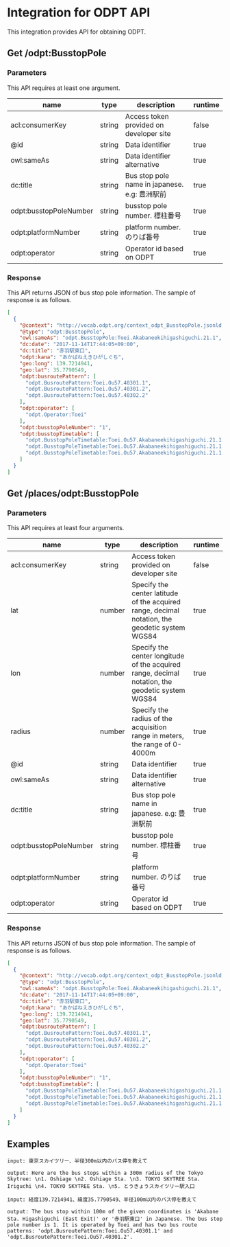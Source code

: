 # Integration for ODPT API
This integration provides API for obtaining ODPT.

## Get /odpt:BusstopPole
### Parameters
This API requires at least one argument.

| name | type | description | runtime |
| --- | --- | --- | --- |
| acl:consumerKey | string | Access token provided on developer site | false |
| @id | string | Data identifier | true |
| owl:sameAs | string | Data identifier alternative | true |
| dc:title | string | Bus stop pole name in japanese. e.g: 豊洲駅前 | true |
| odpt:busstopPoleNumber | string | busstop pole number. 標柱番号 | true |
| odpt:platformNumber | string | platform number. のりば番号 | true |
| odpt:operator | string | Operator id based on ODPT | true |

### Response
This API returns JSON of bus stop pole information.
The sample of response is as follows.
```JSON
[
  {
    "@context": "http://vocab.odpt.org/context_odpt_BusstopPole.jsonld,",
    "@type": "odpt:BusstopPole",
    "owl:sameAs": "odpt.BusstopPole:Toei.Akabaneekihigashiguchi.21.1",
    "dc:date": "2017-11-14T17:44:05+09:00",
    "dc:title": "赤羽駅東口",
    "odpt:kana": "あかばねえきひがしぐち",
    "geo:long": 139.7214941,
    "geo:lat": 35.7790549,
    "odpt:busroutePattern": [
      "odpt.BusroutePattern:Toei.Ou57.40301.1",
      "odpt.BusroutePattern:Toei.Ou57.40301.2",
      "odpt.BusroutePattern:Toei.Ou57.40302.2"
    ],
    "odpt:operator": [
      "odpt.Operator:Toei"
    ],
    "odpt:busstopPoleNumber": "1",
    "odpt:busstopTimetable": [
      "odpt.BusstopPoleTimetable:Toei.Ou57.Akabaneekihigashiguchi.21.1.Toshimagochoumedanchi.Holiday",
      "odpt.BusstopPoleTimetable:Toei.Ou57.Akabaneekihigashiguchi.21.1.Toshimagochoumedanchi.Saturday",
      "odpt.BusstopPoleTimetable:Toei.Ou57.Akabaneekihigashiguchi.21.1.Toshimagochoumedanchi.Weekday"
    ]
  }
]
```


## Get /places/odpt:BusstopPole
### Parameters
This API requires at least four arguments.

| name | type | description | runtime |
| --- | --- | --- | --- |
| acl:consumerKey | string | Access token provided on developer site | false |
| lat | number | Specify the center latitude of the acquired range, decimal notation, the geodetic system WGS84 | true |
| lon | number | Specify the center longitude of the acquired range, decimal notation, the geodetic system WGS84 | true |
| radius | number | Specify the radius of the acquisition range in meters, the range of 0-4000m | true |
| @id | string | Data identifier | true |
| owl:sameAs | string | Data identifier alternative | true |
| dc:title | string | Bus stop pole name in japanese. e.g: 豊洲駅前 | true |
| odpt:busstopPoleNumber | string | busstop pole number. 標柱番号 | true |
| odpt:platformNumber | string | platform number. のりば番号 | true |
| odpt:operator | string | Operator id based on ODPT | true |

### Response
This API returns JSON of bus stop pole information.
The sample of response is as follows.
```JSON
[
  {
    "@context": "http://vocab.odpt.org/context_odpt_BusstopPole.jsonld,",
    "@type": "odpt:BusstopPole",
    "owl:sameAs": "odpt.BusstopPole:Toei.Akabaneekihigashiguchi.21.1",
    "dc:date": "2017-11-14T17:44:05+09:00",
    "dc:title": "赤羽駅東口",
    "odpt:kana": "あかばねえきひがしぐち",
    "geo:long": 139.7214941,
    "geo:lat": 35.7790549,
    "odpt:busroutePattern": [
      "odpt.BusroutePattern:Toei.Ou57.40301.1",
      "odpt.BusroutePattern:Toei.Ou57.40301.2",
      "odpt.BusroutePattern:Toei.Ou57.40302.2"
    ],
    "odpt:operator": [
      "odpt.Operator:Toei"
    ],
    "odpt:busstopPoleNumber": "1",
    "odpt:busstopTimetable": [
      "odpt.BusstopPoleTimetable:Toei.Ou57.Akabaneekihigashiguchi.21.1.Toshimagochoumedanchi.Holiday",
      "odpt.BusstopPoleTimetable:Toei.Ou57.Akabaneekihigashiguchi.21.1.Toshimagochoumedanchi.Saturday",
      "odpt.BusstopPoleTimetable:Toei.Ou57.Akabaneekihigashiguchi.21.1.Toshimagochoumedanchi.Weekday"
    ]
  }
]
```


## Examples

```
input: 東京スカイツリー、半径300m以内のバス停を教えて

output: Here are the bus stops within a 300m radius of the Tokyo Skytree: \n1. Oshiage \n2. Oshiage Sta. \n3. TOKYO SKYTREE Sta. Iriguchi \n4. TOKYO SKYTREE Sta. \n5. とうきょうスカイツリー駅入口

input: 経度139.7214941、緯度35.7790549、半径100m以内のバス停を教えて

output: The bus stop within 100m of the given coordinates is 'Akabane Sta. Higashiguchi (East Exit)' or '赤羽駅東口' in Japanese. The bus stop pole number is 1. It is operated by Toei and has two bus route patterns: 'odpt.BusroutePattern:Toei.Ou57.40301.1' and 'odpt.BusroutePattern:Toei.Ou57.40301.2'.
```